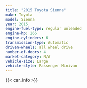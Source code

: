 ```yaml
---
title: "2015 Toyota Sienna"
make: Toyota
model: Sienna
year: 2015
engine-fuel-type: regular unleaded
engine-hp: 266
engine-cylinders: 6
transmission-type: Automatic
driven-wheels: all wheel drive
number-of-doors: 4
market-category: N/A
vehicle-size: Large
vehicle-style: Passenger Minivan
---
```


{{< car_info >}}
